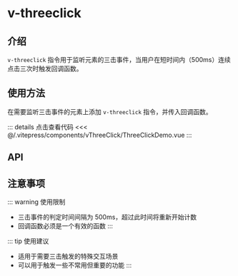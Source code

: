 # v-threeclick

## 介绍

`v-threeclick` 指令用于监听元素的三击事件，当用户在短时间内（500ms）连续点击三次时触发回调函数。

## 使用方法

在需要监听三击事件的元素上添加 `v-threeclick` 指令，并传入回调函数。

<ThreeClickDemo />

::: details 点击查看代码
<<< @/.vitepress/components/vThreeClick/ThreeClickDemo.vue
:::

## API

<ApiTable :data="data" />

## 注意事项

::: warning 使用限制

- 三击事件的判定时间间隔为 500ms，超过此时间将重新开始计数
- 回调函数必须是一个有效的函数
  :::

::: tip 使用建议

- 适用于需要三击触发的特殊交互场景
- 可以用于触发一些不常用但重要的功能
  :::

<script setup>
import ThreeClickDemo from '../.vitepress/components/vThreeClick/ThreeClickDemo.vue'
import ApiTable from "../.vitepress/components/ApiTable.vue"

const data = [
  {
    name: "value",
    type: "Function",
    required: true,
    default: "-",
    description: "三击触发时的回调函数"
  }
]
</script>
